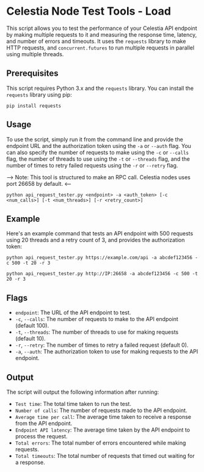 # Celestia Node Test Tools - Load 

This script allows you to test the performance of your Celestia API endpoint by making multiple requests to it and measuring the response time, latency, and number of errors and timeouts. It uses the `requests` library to make HTTP requests, and `concurrent.futures` to run multiple requests in parallel using multiple threads.

## Prerequisites

This script requires Python 3.x and the `requests` library. You can install the `requests` library using pip:

```
pip install requests
```

## Usage

To use the script, simply run it from the command line and provide the endpoint URL and the authorization token using the `-a` or `--auth` flag. You can also specify the number of requests to make using the `-c` or `--calls` flag, the number of threads to use using the `-t` or `--threads` flag, and the number of times to retry failed requests using the `-r` or `--retry` flag.

--> Note: This tool is structured to make an RPC call. Celestia nodes uses port 26658 by default. <--

```
python api_request_tester.py <endpoint> -a <auth_token> [-c <num_calls>] [-t <num_threads>] [-r <retry_count>]
```

## Example

Here's an example command that tests an API endpoint with 500 requests using 20 threads and a retry count of 3, and provides the authorization token:

```
python api_request_tester.py https://example.com/api -a abcdef123456 -c 500 -t 20 -r 3
```
```
python api_request_tester.py http://IP:26658 -a abcdef123456 -c 500 -t 20 -r 3
```

## Flags

* `endpoint`: The URL of the API endpoint to test.
* `-c`, `--calls`: The number of requests to make to the API endpoint (default 100).
* `-t`, `--threads`: The number of threads to use for making requests (default 10).
* `-r`, `--retry`: The number of times to retry a failed request (default 0).
* `-a`, `--auth`: The authorization token to use for making requests to the API endpoint.

## Output

The script will output the following information after running:

* `Test time`: The total time taken to run the test.
* `Number of calls`: The number of requests made to the API endpoint.
* `Average time per call`: The average time taken to receive a response from the API endpoint.
* `Endpoint API latency`: The average time taken by the API endpoint to process the request.
* `Total errors`: The total number of errors encountered while making requests.
* `Total timeouts`: The total number of requests that timed out waiting for a response.
